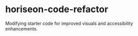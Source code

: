 # horiseon-code-refactor
Modifying starter code for improved visuals and accessibility enhancements.
